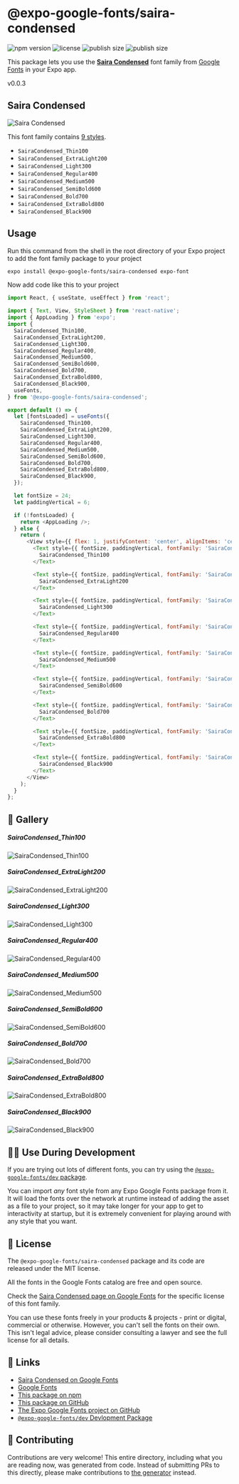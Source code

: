 # @expo-google-fonts/saira-condensed

![npm version](https://flat.badgen.net/npm/v/@expo-google-fonts/saira-condensed)
![license](https://flat.badgen.net/github/license/expo/google-fonts)
![publish size](https://flat.badgen.net/packagephobia/install/@expo-google-fonts/saira-condensed)
![publish size](https://flat.badgen.net/packagephobia/publish/@expo-google-fonts/saira-condensed)

This package lets you use the [**Saira Condensed**](https://fonts.google.com/specimen/Saira+Condensed) font family from [Google Fonts](https://fonts.google.com/) in your Expo app.

v0.0.3

## Saira Condensed

![Saira Condensed](./font-family.png)

This font family contains [9 styles](#-gallery).

- `SairaCondensed_Thin100`
- `SairaCondensed_ExtraLight200`
- `SairaCondensed_Light300`
- `SairaCondensed_Regular400`
- `SairaCondensed_Medium500`
- `SairaCondensed_SemiBold600`
- `SairaCondensed_Bold700`
- `SairaCondensed_ExtraBold800`
- `SairaCondensed_Black900`

## Usage

Run this command from the shell in the root directory of your Expo project to add the font family package to your project
```sh
expo install @expo-google-fonts/saira-condensed expo-font
```

Now add code like this to your project
```js
import React, { useState, useEffect } from 'react';

import { Text, View, StyleSheet } from 'react-native';
import { AppLoading } from 'expo';
import {
  SairaCondensed_Thin100,
  SairaCondensed_ExtraLight200,
  SairaCondensed_Light300,
  SairaCondensed_Regular400,
  SairaCondensed_Medium500,
  SairaCondensed_SemiBold600,
  SairaCondensed_Bold700,
  SairaCondensed_ExtraBold800,
  SairaCondensed_Black900,
  useFonts,
} from '@expo-google-fonts/saira-condensed';

export default () => {
  let [fontsLoaded] = useFonts({
    SairaCondensed_Thin100,
    SairaCondensed_ExtraLight200,
    SairaCondensed_Light300,
    SairaCondensed_Regular400,
    SairaCondensed_Medium500,
    SairaCondensed_SemiBold600,
    SairaCondensed_Bold700,
    SairaCondensed_ExtraBold800,
    SairaCondensed_Black900,
  });

  let fontSize = 24;
  let paddingVertical = 6;

  if (!fontsLoaded) {
    return <AppLoading />;
  } else {
    return (
      <View style={{ flex: 1, justifyContent: 'center', alignItems: 'center' }}>
        <Text style={{ fontSize, paddingVertical, fontFamily: 'SairaCondensed_Thin100' }}>
          SairaCondensed_Thin100
        </Text>

        <Text style={{ fontSize, paddingVertical, fontFamily: 'SairaCondensed_ExtraLight200' }}>
          SairaCondensed_ExtraLight200
        </Text>

        <Text style={{ fontSize, paddingVertical, fontFamily: 'SairaCondensed_Light300' }}>
          SairaCondensed_Light300
        </Text>

        <Text style={{ fontSize, paddingVertical, fontFamily: 'SairaCondensed_Regular400' }}>
          SairaCondensed_Regular400
        </Text>

        <Text style={{ fontSize, paddingVertical, fontFamily: 'SairaCondensed_Medium500' }}>
          SairaCondensed_Medium500
        </Text>

        <Text style={{ fontSize, paddingVertical, fontFamily: 'SairaCondensed_SemiBold600' }}>
          SairaCondensed_SemiBold600
        </Text>

        <Text style={{ fontSize, paddingVertical, fontFamily: 'SairaCondensed_Bold700' }}>
          SairaCondensed_Bold700
        </Text>

        <Text style={{ fontSize, paddingVertical, fontFamily: 'SairaCondensed_ExtraBold800' }}>
          SairaCondensed_ExtraBold800
        </Text>

        <Text style={{ fontSize, paddingVertical, fontFamily: 'SairaCondensed_Black900' }}>
          SairaCondensed_Black900
        </Text>
      </View>
    );
  }
};

```

## 🔡 Gallery

##### SairaCondensed_Thin100
![SairaCondensed_Thin100](./8220c0c8f2f9288ded38da89babb11b6da4163ebaf504f877d22fb4ee43a5418.ttf.png)

##### SairaCondensed_ExtraLight200
![SairaCondensed_ExtraLight200](./589e794e8c485b04766db461cee8244dec0abc305e90f5cffd6dc37917ace3e4.ttf.png)

##### SairaCondensed_Light300
![SairaCondensed_Light300](./6aeb3495feb7c7ed8e87afce584590944e61b1a581d26f494de054b8a430dca7.ttf.png)

##### SairaCondensed_Regular400
![SairaCondensed_Regular400](./b0c1ee3c73539fe0da52806bb378267b315d3ebd7ffd40f7c435dd3dfef91baa.ttf.png)

##### SairaCondensed_Medium500
![SairaCondensed_Medium500](./c78b83e91201287296ae34c6159727fed972526b1dd8aefae5b922dd4196e687.ttf.png)

##### SairaCondensed_SemiBold600
![SairaCondensed_SemiBold600](./f1b084d4812e81b0cdfa9eed1b7256d043f5d4d8a00a81ab67440f9354549fc9.ttf.png)

##### SairaCondensed_Bold700
![SairaCondensed_Bold700](./9ca3926b06ade51157b1ce932574cac89a6f16dfbdd601a345701da25b7aa8dc.ttf.png)

##### SairaCondensed_ExtraBold800
![SairaCondensed_ExtraBold800](./17caf4ad92a39b0d9333a8f668c1582d993748126b1a8ebbd4b26bca25c66a00.ttf.png)

##### SairaCondensed_Black900
![SairaCondensed_Black900](./3235689af1f16e3535c26922c2fb739dd02adef166d3e761175b3af89f72240b.ttf.png)


## 👩‍💻 Use During Development

If you are trying out lots of different fonts, you can try using the [`@expo-google-fonts/dev` package](https://github.com/expo/google-fonts/tree/master/font-packages/dev#readme).

You can import *any* font style from any Expo Google Fonts package from it. It will load the fonts
over the network at runtime instead of adding the asset as a file to your project, so it may take longer
for your app to get to interactivity at startup, but it is extremely convenient
for playing around with any style that you want.

## 📖 License

The `@expo-google-fonts/saira-condensed` package and its code are released under the MIT license.

All the fonts in the Google Fonts catalog are free and open source.

Check the [Saira Condensed page on Google Fonts](https://fonts.google.com/specimen/Saira+Condensed) for the specific license of this font family.

You can use these fonts freely in your products & projects - print or digital, commercial or otherwise. However, you can't sell the fonts on their own. This isn't legal advice, please consider consulting a lawyer and see the full license for all details.

## 🔗 Links

- [Saira Condensed on Google Fonts](https://fonts.google.com/specimen/Saira+Condensed)
- [Google Fonts](https://fonts.google.com/)
- [This package on npm](https://www.npmjs.com/package/@expo-google-fonts/saira-condensed)
- [This package on GitHub](https://github.com/expo/google-fonts/tree/master/font-packages/saira-condensed)
- [The Expo Google Fonts project on GitHub](https://github.com/expo/google-fonts)
- [`@expo-google-fonts/dev` Devlopment Package](https://github.com/expo/google-fonts/tree/master/font-packages/dev)


## 🤝 Contributing

Contributions are very welcome! This entire directory, including what you are reading now, was generated from code. Instead of submitting PRs to this directly, please make contributions to [the generator](https://github.com/expo/google-fonts/tree/master/packages/generator) instead.
